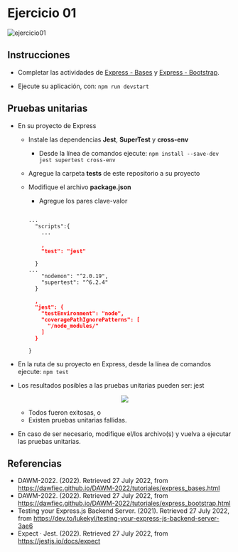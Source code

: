 # Ejercicio 01

![ejercicio01](imagenes/ejercicio01.png)


## Instrucciones

* Completar las actividades de [Express - Bases](https://dawfiec.github.io/DAWM-2022/tutoriales/express_bases.html) y [Express - Bootstrap](https://dawfiec.github.io/DAWM-2022/tutoriales/express_bootstrap.html).

* Ejecute su aplicación, con: `npm run devstart`

## Pruebas unitarias

* En su proyecto de Express 
  + Instale las dependencias **Jest**, **SuperTest** y **cross-env**
    - Desde la línea de comandos ejecute: `npm install --save-dev jest supertest cross-env`
  + Agregue la carpeta **tests** de este repositorio a su proyecto 
  + Modifique el archivo **package.json**
    - Agregue los pares clave-valor

    <pre><code>
    ...
      "scripts":{
        ...
        <b style="color:red">
        ,
        "test": "jest"
        </b>
      }
    ...
        "nodemon": "^2.0.19",
        "supertest": "^6.2.4"
      }
      <b style="color:red">
      ,
      "jest": {
        "testEnvironment": "node",
        "coveragePathIgnorePatterns": [
          "/node_modules/"
        ]
      }
      </b>
    }
    </code></pre> 

* En la ruta de su proyecto en Express, desde la línea de comandos ejecute: `npm test`
* Los resultados posibles a las pruebas unitarias pueden ser: jest
  
  <p align="center">
    <img src="imagenes/jest.png">
  </p>

  + Todos fueron exitosas, o
  + Existen pruebas unitarias fallidas.
* En caso de ser necesario, modifique el/los archivo(s) y vuelva a ejecutar las pruebas unitarias.

## Referencias 

* DAWM-2022. (2022). Retrieved 27 July 2022, from https://dawfiec.github.io/DAWM-2022/tutoriales/express_bases.html
* DAWM-2022. (2022). Retrieved 27 July 2022, from https://dawfiec.github.io/DAWM-2022/tutoriales/express_bootstrap.html
* Testing your Express.js Backend Server. (2021). Retrieved 27 July 2022, from https://dev.to/lukekyl/testing-your-express-js-backend-server-3ae6
* Expect · Jest. (2022). Retrieved 27 July 2022, from https://jestjs.io/docs/expect
